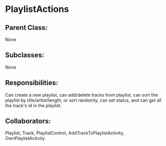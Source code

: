 # PlaylistActions

## Parent Class:
None

## Subclasses:
None

## Responsibilities:
Can create a new playlist, can add/delete tracks from playlist, can sort the playlist by 
title/artist/length, or sort randomly, can set status, and can get all the track's id in the 
playlist.

## Collaborators:
Playlist, Track, PlaylistControl, AddTrackToPlaylistActivity, OwnPlaylistActivity
